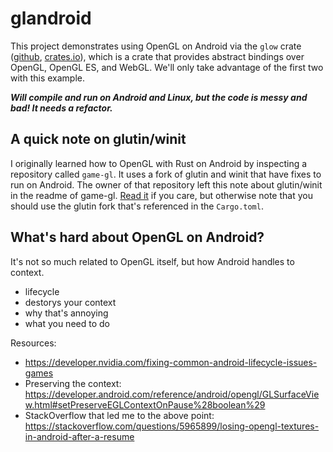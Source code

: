 # glandroid

This project demonstrates using OpenGL on Android via the `glow` crate
([github][glow-gh], [crates.io][glow-crates]), which is
a crate that provides abstract bindings over OpenGL, OpenGL ES, and WebGL. We'll
only take advantage of the first two with this example.

[glow-gh]: https://github.com/grovesNL/glow
[glow-crates]: https://crates.io/crates/glow

***Will compile and run on Android and Linux, but the code is messy and bad! It needs a refactor.***

## A quick note on glutin/winit

I originally learned how to OpenGL with Rust on Android by inspecting a repository
called `game-gl`. It uses a fork of glutin and winit that have fixes to run on
Android. The owner of that repository left this note about glutin/winit in the readme
of game-gl. [Read it][gamegl-glutin] if you care, but otherwise note that you should
use the glutin fork that's referenced in the `Cargo.toml`.

[gamegl-glutin]: https://github.com/Kaiser1989/game-gl#why-dont-you-create-pull-requests-in-the-original-projects

## What's hard about OpenGL on Android?

It's not so much related to OpenGL itself, but how Android handles to context.

- lifecycle
- destorys your context
- why that's annoying
- what you need to do

Resources:
- https://developer.nvidia.com/fixing-common-android-lifecycle-issues-games
- Preserving the context: https://developer.android.com/reference/android/opengl/GLSurfaceView.html#setPreserveEGLContextOnPause%28boolean%29
- StackOverflow that led me to the above point: https://stackoverflow.com/questions/5965899/losing-opengl-textures-in-android-after-a-resume